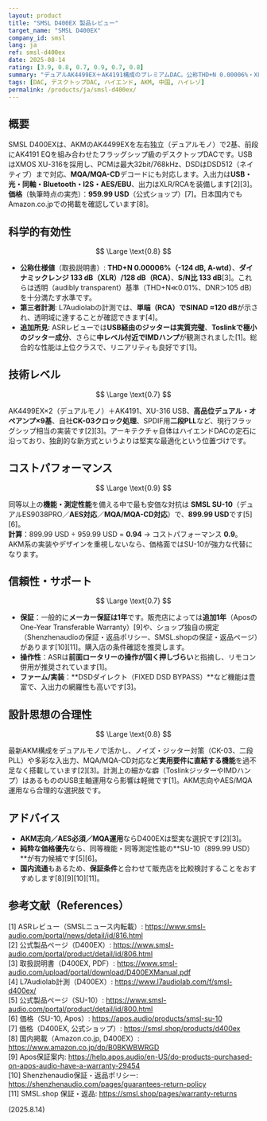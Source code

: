 ```yaml
---
layout: product
title: "SMSL D400EX 製品レビュー"
target_name: "SMSL D400EX"
company_id: smsl
lang: ja
ref: smsl-d400ex
date: 2025-08-14
rating: [3.9, 0.8, 0.7, 0.9, 0.7, 0.8]
summary: "デュアルAK4499EX＋AK4191構成のプレミアムDAC。公称THD+N 0.00006%・XLRダイナミックレンジ133dBの仕様と第三者計測での高性能、豊富な入出力（USB/光/同軸/BT/I2S/AES）を備え、価格は959.99 USD（公式）で同格最安級の代替と比べ良好なコスパです。"
tags: [DAC, デスクトップDAC, ハイエンド, AKM, 中国, ハイレゾ]
permalink: /products/ja/smsl-d400ex/
---
```


## 概要

SMSL D400EXは、AKMのAK4499EXを左右独立（デュアルモノ）で2基、前段にAK4191 EQを組み合わせたフラッグシップ級のデスクトップDACです。USBはXMOS XU-316を採用し、PCMは最大32bit/768kHz、DSDはDSD512（ネイティブ）まで対応、**MQA/MQA-CD**デコードにも対応します。入出力は**USB・光・同軸・Bluetooth・I2S・AES/EBU**、出力はXLR/RCAを装備します[2][3]。  
**価格**（執筆時点の実売）：**959.99 USD**（公式ショップ）[7]。日本国内でもAmazon.co.jpでの掲載を確認しています[8]。

## 科学的有効性

$$ \Large \text{0.8} $$

- **公称仕様値**（取扱説明書）: **THD+N 0.00006%（-124 dB, A-wtd）**、**ダイナミックレンジ 133 dB（XLR）/128 dB（RCA）**、**S/N比 133 dB**[3]。これらは透明（audibly transparent）基準（THD+N≪0.01%、DNR＞105 dB）を十分満たす水準です。  
- **第三者計測**: L7Audiolabの計測では、**単端（RCA）でSINAD ≈120 dB**が示され、透明域に達することが確認できます[4]。  
- **追加所見**: ASRレビューでは**USB経由のジッターは実質完璧**、**Toslinkで極小のジッター成分**、さらに**中レベル付近でIMDハンプ**が観測されました[1]。総合的な性能は上位クラスで、リニアリティも良好です[1]。

## 技術レベル

$$ \Large \text{0.7} $$

AK4499EX×2（デュアルモノ）＋AK4191、XU-316 USB、**高品位デュアル・オペアンプ×9基**、自社**CK-03クロック処理**、SPDIF用**二段PLL**など、現行フラッグシップ相当の実装です[2][3]。アーキテクチャ自体はハイエンドDACの定石に沿っており、独創的な新方式というよりは堅実な最適化という位置づけです。

## コストパフォーマンス

$$ \Large \text{0.9} $$

同等以上の**機能・測定性能**を備える中で最も安価な対抗は **SMSL SU-10**（デュアルES9038PRO／**AES対応**／**MQA/MQA-CD対応**）で、**899.99 USD**です[5][6]。  
**計算**：899.99 USD ÷ 959.99 USD = **0.94** → コストパフォーマンス **0.9**。  
AKM系の実装やデザインを重視しないなら、価格面ではSU-10が強力な代替になります。

## 信頼性・サポート

$$ \Large \text{0.7} $$

- **保証**：一般的に**メーカー保証は1年**です。販売店によっては**追加1年**（AposのOne-Year Transferable Warranty）[9]や、ショップ独自の規定（Shenzhenaudioの保証・返品ポリシー、SMSL.shopの保証・返品ページ）があります[10][11]。購入店の条件確認を推奨します。  
- **操作性**：ASRは**前面ロータリーの操作が固く押しづらい**と指摘し、リモコン併用が推奨されています[1]。  
- **ファーム/実装**：**DSDダイレクト（FIXED DSD BYPASS）**など機能は豊富で、入出力の網羅性も高いです[3]。

## 設計思想の合理性

$$ \Large \text{0.8} $$

最新AKM構成をデュアルモノで活かし、ノイズ・ジッター対策（CK-03、二段PLL）や多彩な入出力、MQA/MQA-CD対応など**実用要件に直結する機能**を過不足なく搭載しています[2][3]。計測上の細かな癖（ToslinkジッターやIMDハンプ）はあるもののUSB主軸運用なら影響は軽微です[1]。AKM志向やAES/MQA運用なら合理的な選択肢です。

## アドバイス

- **AKM志向／AES必須／MQA運用**ならD400EXは堅実な選択です[2][3]。  
- **純粋な価格優先**なら、同等機能・同等測定性能の**SU-10（899.99 USD）**が有力候補です[5][6]。  
- **国内流通**もあるため、**保証条件**と合わせて販売店を比較検討することをおすすめします[8][9][10][11]。

## 参考文献（References）

[1] ASRレビュー（SMSLニュース内転載）: https://www.smsl-audio.com/portal/news/detail/id/816.html  
[2] 公式製品ページ（D400EX）: https://www.smsl-audio.com/portal/product/detail/id/806.html  
[3] 取扱説明書（D400EX, PDF）: https://www.smsl-audio.com/upload/portal/download/D400EXManual.pdf  
[4] L7Audiolab計測（D400EX）: https://www.l7audiolab.com/f/smsl-d400ex/  
[5] 公式製品ページ（SU-10）: https://www.smsl-audio.com/portal/product/detail/id/800.html  
[6] 価格（SU-10, Apos）: https://apos.audio/products/smsl-su-10  
[7] 価格（D400EX, 公式ショップ）: https://smsl.shop/products/d400ex  
[8] 国内掲載（Amazon.co.jp, D400EX）: https://www.amazon.co.jp/dp/B0BKWBWRGD  
[9] Apos保証案内: https://help.apos.audio/en-US/do-products-purchased-on-apos-audio-have-a-warranty-29454  
[10] Shenzhenaudio保証・返品ポリシー: https://shenzhenaudio.com/pages/guarantees-return-policy  
[11] SMSL.shop 保証・返品: https://smsl.shop/pages/warranty-returns


(2025.8.14)